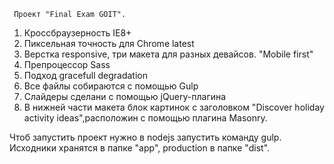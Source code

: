      Проект "Final Exam GOIT".
1. Кроссбраузерность IE8+
2. Пиксельная точность для Chrome latest
3. Верстка responsive, три макета для разных девайсов. "Mobile first"
4. Препроцессор Sass
5. Подход gracefull degradation
6. Все файлы собираются с помощью Gulp
7. Слайдеры  сделани с помощью jQuery-плагина
8. В нижней части макета блок картинок с заголовком "Discover holiday activity ideas",расположин с помощью плагина Masonry.

Чтоб запустить проект нужно в nodejs запустить команду gulp.
Исходники хранятся в папке "app", production в папке "dist".
